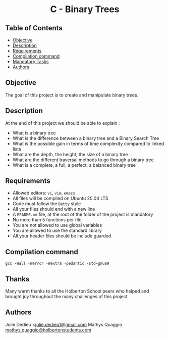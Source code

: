 # <p align="center">C - Binary Trees</p>

## Table of Contents

-   [Objective](#Objective)
-   [Description](#Descritpion)
-   [Requirements](#Requirements)
-   [Compilation command](#Compilation-command)
-   [Mandatory Tasks](#Mandatory-tasks)
-   [Authors](#Authors)

## Objective

The goal of this project is to create and manipulate binary trees.

## Description

At the end of this project we should be able to explain :

- What is a binary tree
- What is the difference between a binary tree and a Binary Search Tree
- What is the possible gain in terms of time complexity compared to linked lists
- What are the depth, the height, the size of a binary tree
- What are the different traversal methods to go through a binary tree
- What is a complete, a full, a perfect, a balanced binary tree

## Requirements

-   Allowed editors: `vi`, `vim`, `emacs`
-   All files will be compiled on Ubuntu 20.04 LTS
-   Code must follow the `Betty` style
-   All your files should end with a new line
-   A `README.md` file, at the root of the folder of the project is mandatory
-   No more than 5 functions per file
-   You are not allowed to use global variables
-   You are allowed to use the standard library
-   All your header files should be include guarded

## Compilation command

`gcc -Wall -Werror -Wextra -pedantic -std=gnu89`


## Thanks

Many warm thanks to all the Holberton School peers who helped and brought joy throughout the many challenges of this project.

## Authors

  Julie Dedieu <julie.dedieu1@gmail.com
  Mathys Quaggio <mathys.quaggio@holbertonstudents.com>
